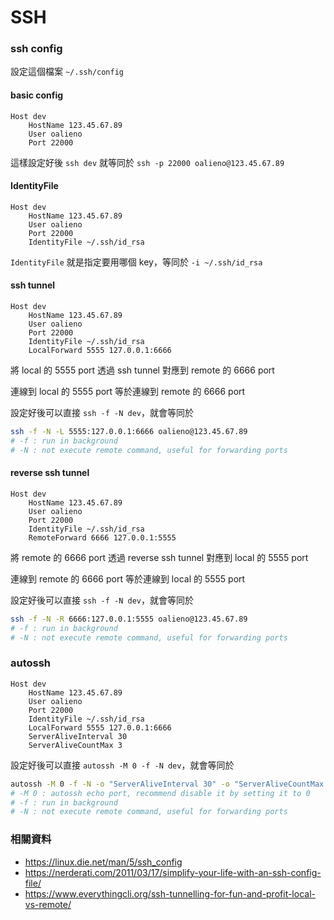 # SSH

### ssh config

設定這個檔案 `~/.ssh/config`

#### basic config

```
Host dev
    HostName 123.45.67.89
    User oalieno
    Port 22000
```

這樣設定好後 `ssh dev` 就等同於 `ssh -p 22000 oalieno@123.45.67.89`

#### IdentityFile

```
Host dev
    HostName 123.45.67.89
    User oalieno
    Port 22000
    IdentityFile ~/.ssh/id_rsa
```

`IdentityFile` 就是指定要用哪個 key，等同於 `-i ~/.ssh/id_rsa`

#### ssh tunnel

```
Host dev
    HostName 123.45.67.89
    User oalieno
    Port 22000
    IdentityFile ~/.ssh/id_rsa
    LocalForward 5555 127.0.0.1:6666
```

將 local 的 5555 port 透過 ssh tunnel 對應到 remote 的 6666 port

連線到 local 的 5555 port 等於連線到 remote 的 6666 port

設定好後可以直接 `ssh -f -N dev`，就會等同於

```sh
ssh -f -N -L 5555:127.0.0.1:6666 oalieno@123.45.67.89
# -f : run in background
# -N : not execute remote command, useful for forwarding ports
```

#### reverse ssh tunnel

```
Host dev
    HostName 123.45.67.89
    User oalieno
    Port 22000
    IdentityFile ~/.ssh/id_rsa
    RemoteForward 6666 127.0.0.1:5555
```

將 remote 的 6666 port 透過 reverse ssh tunnel 對應到 local 的 5555 port

連線到 remote 的 6666 port 等於連線到 local 的 5555 port

設定好後可以直接 `ssh -f -N dev`，就會等同於

```sh
ssh -f -N -R 6666:127.0.0.1:5555 oalieno@123.45.67.89
# -f : run in background
# -N : not execute remote command, useful for forwarding ports
```

### autossh

```
Host dev
    HostName 123.45.67.89
    User oalieno
    Port 22000
    IdentityFile ~/.ssh/id_rsa
    LocalForward 5555 127.0.0.1:6666
    ServerAliveInterval 30
    ServerAliveCountMax 3
```

設定好後可以直接 `autossh -M 0 -f -N dev`，就會等同於

```sh
autossh -M 0 -f -N -o "ServerAliveInterval 30" -o "ServerAliveCountMax 3" -L 5555:localhost:6666 oalieno@123.45.67.89
# -M 0 : autossh echo port, recommend disable it by setting it to 0
# -f : run in background
# -N : not execute remote command, useful for forwarding ports
```

### 相關資料

* https://linux.die.net/man/5/ssh_config
* https://nerderati.com/2011/03/17/simplify-your-life-with-an-ssh-config-file/
* https://www.everythingcli.org/ssh-tunnelling-for-fun-and-profit-local-vs-remote/

